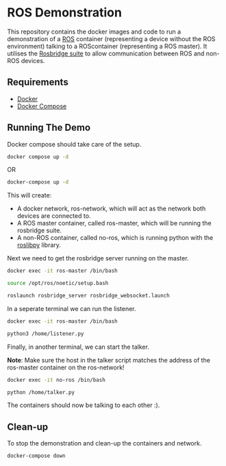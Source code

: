 # ROS Demonstration

This repository contains the docker images and code to run a demonstration of a [ROS](http://wiki.ros.org) container (representing a device without the ROS environment) talking to a ROScontainer (representing a ROS master). It utilises the [Rosbridge suite]((http://wiki.ros.org/rosbridge_suite)) to allow communication between ROS and non-ROS devices. 

## Requirements
- [Docker](https://www.docker.com)
- [Docker Compose](https://docs.docker.com/compose/install/)

## Running The Demo

Docker compose should take care of the setup.
```bash
docker compose up -d
```
OR
```bash
docker-compose up -d
```

This will create:
- A docker network, ros-network, which will act as the network both devices are connected to.
- A ROS master container, called ros-master, which will be running the rosbridge suite.
- A non-ROS container, called no-ros, which is running python with the [roslibpy](https://github.com/gramaziokohler/roslibpy) library.

Next we need to get the rosbridge server running on the master.
```bash
docker exec -it ros-master /bin/bash

source /opt/ros/noetic/setup.bash

roslaunch rosbridge_server rosbridge_websocket.launch
```
In a seperate terminal we can run the listener.
```bash
docker exec -it ros-master /bin/bash

python3 /home/listener.py
```
Finally, in another terminal, we can start the talker.

**Note**: Make sure the host in the talker script matches the address of the ros-master container on the ros-network!
```bash
docker exec -it no-ros /bin/bash

python /home/talker.py
```
The containers should now be talking to each other :).

## Clean-up

To stop the demonstration and clean-up the containers and network.
```bash
docker-compose down
```
